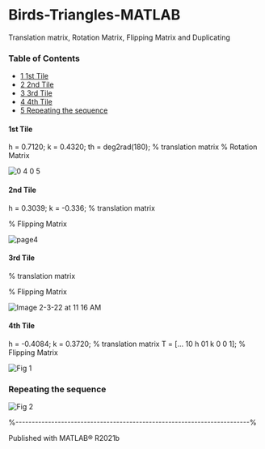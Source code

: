 # Birds-Triangles-MATLAB
Translation matrix, Rotation Matrix, Flipping Matrix and Duplicating 

### Table of Contents

* [1 1st Tile](#1-1st-tile)
* [2 2nd Tile](#2-2nd-tile)
* [3 3rd Tile](#3-3rd-tile)
* [4 4th Tile](#4-4th-tile)
* [5 Repeating the sequence](#5-repeating-the-sequence)


#### 1st Tile
h = 0.7120;
k = 0.4320;
th = deg2rad(180);
% translation matrix
% Rotation Matrix

![0 4 0 5](https://user-images.githubusercontent.com/74070082/152381960-271642c4-9c18-49a9-89d0-bbb57a200749.png)

 #### 2nd Tile
h = 0.3039;
k = -0.336;
% translation matrix

% Flipping Matrix

![page4](https://user-images.githubusercontent.com/74070082/152382311-792f077e-9fa9-4dce-90d6-7869b505144a.png)

#### 3rd Tile


% translation matrix

% Flipping Matrix

![Image 2-3-22 at 11 16 AM](https://user-images.githubusercontent.com/74070082/152382607-7cbfed6e-55e3-4013-a328-c02180dd0bbf.jpg)

#### 4th Tile
h = -0.4084;
k = 0.3720;
% translation matrix
T = [... 10 h
01 k 0 0 1];
% Flipping Matrix


![Fig 1](https://user-images.githubusercontent.com/74070082/152382806-f5aaf972-cbf1-4b95-b3b6-8f32f66b3b55.png)

### Repeating the sequence


![Fig 2](https://user-images.githubusercontent.com/74070082/152382869-57f872db-117a-400e-9222-59fad742e723.png)

%------------------------------------------------------------------------%

Published with MATLAB® R2021b



